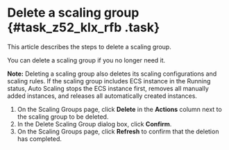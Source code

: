 # Delete a scaling group {#task_z52_klx_rfb .task}

This article describes the steps to delete a scaling group.

You can delete a scaling group if you no longer need it.

**Note:** Deleting a scaling group also deletes its scaling configurations and scaling rules. If the scaling group includes ECS instance in the Running status, Auto Scaling stops the ECS instance first, removes all manually added instances, and releases all automatically created instances.

1.  On the Scaling Groups page, click **Delete** in the **Actions** column next to the scaling group to be deleted. 
2.  In the Delete Scaling Group dialog box, click **Confirm**. 
3.  On the Scaling Groups page, click **Refresh** to confirm that the deletion has completed. 

